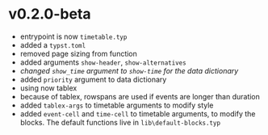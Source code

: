 # v0.2.0-beta
- entrypoint is now `timetable.typ`
- added a `typst.toml`
- removed page sizing from function
- added arguments `show-header`, `show-alternatives`
- *changed `show_time` argument to `show-time` for the data dictionary*
- added `priority` argument to data dictionary
- using now tablex
- because of tablex, rowspans are used if events are longer than duration
- added `tablex-args` to timetable arguments to modify style
- added `event-cell` and `time-cell` to timetable arguments, to modify the blocks. The default functions live in `lib\default-blocks.typ`